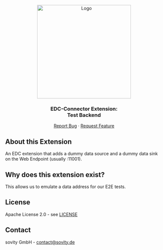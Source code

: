<!-- PROJECT LOGO -->
<br />
<div align="center">
  <a href="https://github.com/sovity/opendataspace">
    <img src="https://raw.githubusercontent.com/sovity/edc-ui/main/src/assets/images/sovity_logo.svg" alt="Logo" width="300">
  </a>

<h3 align="center">EDC-Connector Extension:<br />Test Backend</h3>

  <p align="center">
    <a href="https://github.com/sovity/opendataspace/issues/new?template=bug_report.md">Report Bug</a>
    ·
    <a href="https://github.com/sovity/opendataspace/issues/new?template=feature_request.md">Request Feature</a>
  </p>
</div>

## About this Extension

An EDC extension that adds a dummy data source and a dummy data sink on the Web Endpoint (usually :11001).

## Why does this extension exist?

This allows us to emulate a data address for our E2E tests.

## License
Apache License 2.0 - see [LICENSE](../../LICENSE)

## Contact
sovity GmbH - contact@sovity.de
